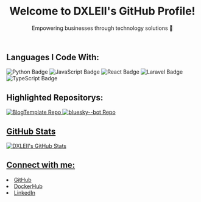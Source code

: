 

<header>
  <h1>Welcome to DXLEII's GitHub Profile!</h1>
  <p>Empowering businesses through technology solutions 🚀</p>
</header>

<!-- languages -->
<section class="languages">
  <h2>Languages I Code With:</h2>
  <img src="https://img.shields.io/badge/Python-3776AB?style=for-the-badge&logo=python&logoColor=white" alt="Python Badge">
  <img src="https://img.shields.io/badge/JavaScript-F7DF1E?style=for-the-badge&logo=javascript&logoColor=black" alt="JavaScript Badge">
  <img src="https://img.shields.io/badge/React-61DAFB?style=for-the-badge&logo=react&logoColor=black" alt="React Badge">
  <img src="https://img.shields.io/badge/Laravel-FF2D20?style=for-the-badge&logo=laravel&logoColor=white" alt="Laravel Badge">
  <img src="https://img.shields.io/badge/TypeScript-3178C6?style=for-the-badge&logo=typescript&logoColor=white" alt="TypeScript Badge">
</section>

<!-- highlighted repositorys -->
<section class="highlighted-repo">
  <h2>Highlighted Repositorys:</h2>
  <a href="https://github.com/DXLEII/BlogTemplate">
    <img src="https://github-readme-stats.vercel.app/api/pin/?username=DXLEII&repo=BlogTemplate&theme=dark" alt="BlogTemplate Repo">
  </a>

  <a href="https://github.com/DXLEII/bluesky--bot">
      <img src="https://github-readme-stats.vercel.app/api/pin/?username=DXLEII&repo=bluesky--bot&theme=dark" alt="bluesky--bot Repo">
</section>

<section>
  <h2>GitHub Stats</h2>
  <img src="https://github-readme-stats.vercel.app/api?username=DXLEII&show_icons=true&theme=radical" alt="DXLEII's GitHub Stats">
</section>

<!-- connect with me -->

<section>
  <h2>Connect with me:</h2>
    <li><a href="https://github.com/DXLEII">GitHub</a></li>
   <li><a href="https://hub.docker.com/u/dxle">DockerHub</a></li>
 <li><a href="https://www.linkedin.com/in/dale-dickey-a89278200/">LinkedIn</li> 
</section>
